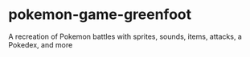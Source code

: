# pokemon-game-greenfoot
A recreation of Pokemon battles with sprites, sounds, items, attacks, a Pokedex, and more
